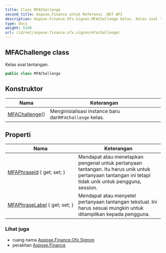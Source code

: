 ```yaml
---
title: Class MFAChallenge
second_title: Aspose.Finance untuk Referensi .NET API
description: Aspose.Finance.Ofx.Signon.MFAChallenge kelas. Kelas soal tantangan.
type: docs
weight: 5340
url: /id/net/aspose.finance.ofx.signon/mfachallenge/
---
```

## MFAChallenge class

Kelas soal tantangan.

```csharp
public class MFAChallenge
```

## Konstruktor

| Nama | Keterangan |
| --- | --- |
| [MFAChallenge](mfachallenge/)() | Menginisialisasi instance baru dari`MFAChallenge` kelas. |

## Properti

| Nama | Keterangan |
| --- | --- |
| [MFAPhraseId](../../aspose.finance.ofx.signon/mfachallenge/mfaphraseid/) { get; set; } | Mendapat atau menetapkan pengenal untuk pertanyaan tantangan. Itu harus unik untuk pertanyaan tantangan ini tetapi tidak unik untuk pengguna, session. |
| [MFAPhraseLabel](../../aspose.finance.ofx.signon/mfachallenge/mfaphraselabel/) { get; set; } | Mendapat atau menyetel pertanyaan tantangan tekstual. Ini harus sesuai mungkin untuk ditampilkan kepada pengguna. |

### Lihat juga

* ruang nama [Aspose.Finance.Ofx.Signon](../../aspose.finance.ofx.signon/)
* perakitan [Aspose.Finance](../../)


